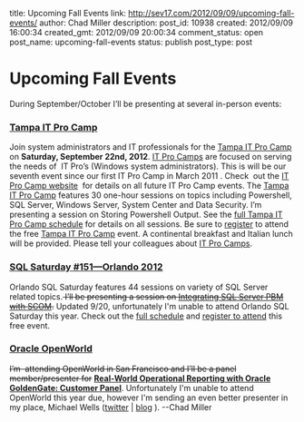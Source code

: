 title: Upcoming Fall Events
link: http://sev17.com/2012/09/09/upcoming-fall-events/
author: Chad Miller
description: 
post_id: 10938
created: 2012/09/09 16:00:34
created_gmt: 2012/09/09 20:00:34
comment_status: open
post_name: upcoming-fall-events
status: publish
post_type: post

# Upcoming Fall Events

During September/October I’ll be presenting at several in-person events: 

### [Tampa IT Pro Camp](http://itprocamp.com/tampa/)

Join system administrators and IT professionals for the [Tampa IT Pro Camp](http://itprocamp.com/tampa/) on **Saturday, September 22nd, 2012**. [IT Pro Camps](http://itprocamp.com/) are focused on serving the needs of  IT Pro’s (Windows system administrators). This is will be our seventh event since our first IT Pro Camp in March 2011 . Check  out the [IT Pro Camp website](http://itprocamp.com/)  for details on all future IT Pro Camp events. The [Tampa IT Pro Camp](http://itprocamp.com/tampa/) features 30 one-hour sessions on topics including Powershell, SQL Server, Windows Server, System Center and Data Security. I’m presenting a session on Storing Powershell Output. See the [full Tampa IT Pro Camp schedule](http://itprocamp.com/tampa/2012/08/19/2012-schedule/) for details on all sessions. Be sure to [register](http://itprocamp.com/tampa/register-now/) to attend the free [Tampa IT Pro Camp](http://itprocamp.com/tampa/) event. A continental breakfast and Italian lunch will be provided. Please tell your colleagues about [IT Pro Camps](http://itprocamp.com/). 

### [SQL Saturday #151—Orlando 2012](http://www.sqlsaturday.com/151/eventhome.aspx)

Orlando SQL Saturday features 44 sessions on variety of SQL Server related topics.<del> I’ll be presenting a session on [Integrating SQL Server PBM with SCOM](http://www.sqlsaturday.com/viewsession.aspx?sat=151&sessionid=10918).</del> Updated 9/20, unfortunately I'm unable to attend Orlando SQL Saturday this year. Check out the [full schedule](http://www.sqlsaturday.com/151/schedule.aspx) and [register to attend](http://www.sqlsaturday.com/151/register.aspx) this free event. 

### [Oracle OpenWorld](http://www.oracle.com/openworld/index.html)

<del>I’m  attending OpenWorld in San Francisco and I’ll be a panel member/presenter for</del> **[Real-World Operational Reporting with Oracle GoldenGate: Customer Panel](https://oracleus.activeevents.com/connect/sessionDetail.ww?SESSION_ID=8876)**. Unfortunately I'm unable to attend OpenWorld this year due, however I'm sending an even better presenter in my place, Michael Wells ([twitter](http://twitter.com/SqlTechMike) | [blog](http://sqltechmike.com/) ). \--Chad Miller